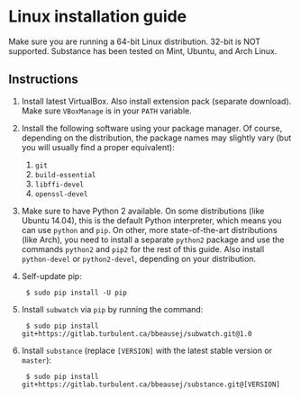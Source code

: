 # Linux installation guide

Make sure you are running a 64-bit Linux distribution. 32-bit is NOT supported. Substance has been tested on Mint, Ubuntu, and Arch Linux.

## Instructions


1. Install latest VirtualBox. Also install extension pack (separate download).
   Make sure `VBoxManage` is in your `PATH` variable.
2. Install the following software using your package manager. Of course,
   depending on the distribution, the package names may slightly vary (but you
   will usually find a proper equivalent):
   1. `git`
   2. `build-essential`
   4. `libffi-devel`
   5. `openssl-devel`
3. Make sure to have Python 2 available. On some distributions (like Ubuntu
   14.04), this is the default Python interpreter, which means you can use
   `python` and `pip`. On other, more state-of-the-art distributions (like
   Arch), you need to install a separate `python2` package and use the commands
   `python2` and `pip2` for the rest of this guide. Also install `python-devel`
   or `python2-devel`, depending on your distribution.
4. Self-update pip:

        $ sudo pip install -U pip

5. Install `subwatch` via `pip` by running the command:

        $ sudo pip install git+https://gitlab.turbulent.ca/bbeausej/subwatch.git@1.0

6. Install `substance` (replace `[VERSION]` with the latest stable version or `master`):

        $ sudo pip install git+https://gitlab.turbulent.ca/bbeausej/substance.git@[VERSION]

